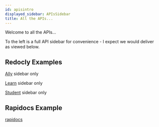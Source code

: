 ```yaml
---
id: apisintro
displayed_sidebar: APIsSidebar
title: All the APIs...
---
```


Welcome to all the APIs...

To the left is a full API sidebar for convenience - I expect we would deliver as viewed below.

## Redocly Examples

[Ally](allyapisintro) sidebar only

[Learn](learnapisintro) sidebar only

[Student](studentapisintro) sidebar only

## Rapidocs Example
[rapidocs](rapidocs/rapidoxapis)
